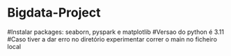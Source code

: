 # Bigdata-Project
#Instalar packages: seaborn, pyspark e matplotlib
#Versao do python é 3.11
#Caso tiver a dar erro no diretório experimentar correr o main no ficheiro local
